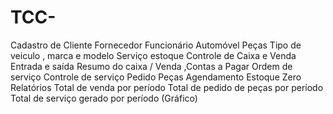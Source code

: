 # TCC-
Cadastro de Cliente Fornecedor Funcionário  Automóvel  Peças Tipo de veiculo , marca e modelo Serviço  estoque Controle de Caixa e Venda Entrada e saída Resumo do caixa / Venda ,Contas a Pagar Ordem de serviço Controle de serviço Pedido Peças Agendamento Estoque Zero Relatórios  Total de venda por período  Total de pedido de peças por período  Total de serviço gerado por período (Gráfico)
